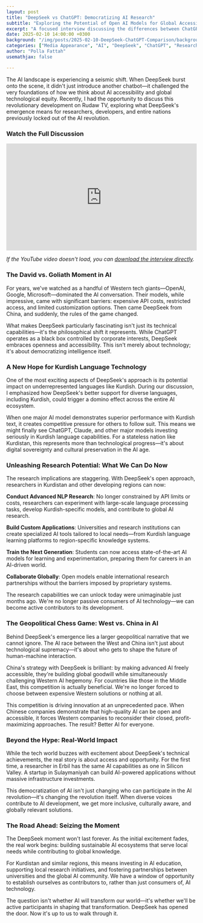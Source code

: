 ```yaml
---
layout: post
title: "DeepSeek vs ChatGPT: Democratizing AI Research"
subtitle: "Exploring the Potential of Open AI Models for Global Accessibility"
excerpt: "A focused interview discussing the differences between ChatGPT and DeepSeek, and how open AI models can democratize research and development for third-world countries"
date: 2025-02-10 14:00:00 +0300
background: "/img/posts/2025-02-10-DeepSeek-ChatGPT-Comparison/background.png"
categories: ["Media Appearance", "AI", "DeepSeek", "ChatGPT", "Research"]
author: "Polla Fattah"
usemathjax: false

---
```


<style>
.embed-container {
  position: relative;
  padding-bottom: 56.25%;
  height: 0;
  overflow: hidden;
  max-width: 100%;
}
.embed-container iframe {
  position: absolute;
  top: 0;
  left: 0;
  width: 100%;
  height: 100%;
}
</style>

The AI landscape is experiencing a seismic shift. When DeepSeek burst onto the scene, it didn't just introduce another chatbot—it challenged the very foundations of how we think about AI accessibility and global technological equity. Recently, I had the opportunity to discuss this revolutionary development on Rudaw TV, exploring what DeepSeek's emergence means for researchers, developers, and entire nations previously locked out of the AI revolution.

### Watch the Full Discussion

<div class="embed-container">
  <iframe src="https://www.youtube.com/embed/GJrn6ib0fYI" frameborder="0" allowfullscreen></iframe>
</div>

*If the YouTube video doesn't load, you can [download the interview directly](/img/posts/2025-02-10-DeepSeek-ChatGPT-Comparison/interview%20with%20polla%20fattah.mp4).*

### The David vs. Goliath Moment in AI

For years, we've watched as a handful of Western tech giants—OpenAI, Google, Microsoft—dominated the AI conversation. Their models, while impressive, came with significant barriers: expensive API costs, restricted access, and limited customization options. Then came DeepSeek from China, and suddenly, the rules of the game changed.

What makes DeepSeek particularly fascinating isn't just its technical capabilities—it's the philosophical shift it represents. While ChatGPT operates as a black box controlled by corporate interests, DeepSeek embraces openness and accessibility. This isn't merely about technology; it's about democratizing intelligence itself.

### A New Hope for Kurdish Language Technology

One of the most exciting aspects of DeepSeek's approach is its potential impact on underrepresented languages like Kurdish. During our discussion, I emphasized how DeepSeek's better support for diverse languages, including Kurdish, could trigger a domino effect across the entire AI ecosystem.

When one major AI model demonstrates superior performance with Kurdish text, it creates competitive pressure for others to follow suit. This means we might finally see ChatGPT, Claude, and other major models investing seriously in Kurdish language capabilities. For a stateless nation like Kurdistan, this represents more than technological progress—it's about digital sovereignty and cultural preservation in the AI age.

### Unleashing Research Potential: What We Can Do Now

The research implications are staggering. With DeepSeek's open approach, researchers in Kurdistan and other developing regions can now:

**Conduct Advanced NLP Research**: No longer constrained by API limits or costs, researchers can experiment with large-scale language processing tasks, develop Kurdish-specific models, and contribute to global AI research.

**Build Custom Applications**: Universities and research institutions can create specialized AI tools tailored to local needs—from Kurdish language learning platforms to region-specific knowledge systems.

**Train the Next Generation**: Students can now access state-of-the-art AI models for learning and experimentation, preparing them for careers in an AI-driven world.

**Collaborate Globally**: Open models enable international research partnerships without the barriers imposed by proprietary systems.

The research capabilities we can unlock today were unimaginable just months ago. We're no longer passive consumers of AI technology—we can become active contributors to its development.

### The Geopolitical Chess Game: West vs. China in AI

Behind DeepSeek's emergence lies a larger geopolitical narrative that we cannot ignore. The AI race between the West and China isn't just about technological supremacy—it's about who gets to shape the future of human-machine interaction.

China's strategy with DeepSeek is brilliant: by making advanced AI freely accessible, they're building global goodwill while simultaneously challenging Western AI hegemony. For countries like those in the Middle East, this competition is actually beneficial. We're no longer forced to choose between expensive Western solutions or nothing at all.

This competition is driving innovation at an unprecedented pace. When Chinese companies demonstrate that high-quality AI can be open and accessible, it forces Western companies to reconsider their closed, profit-maximizing approaches. The result? Better AI for everyone.

### Beyond the Hype: Real-World Impact

While the tech world buzzes with excitement about DeepSeek's technical achievements, the real story is about access and opportunity. For the first time, a researcher in Erbil has the same AI capabilities as one in Silicon Valley. A startup in Sulaymaniyah can build AI-powered applications without massive infrastructure investments.

This democratization of AI isn't just changing who can participate in the AI revolution—it's changing the revolution itself. When diverse voices contribute to AI development, we get more inclusive, culturally aware, and globally relevant solutions.

### The Road Ahead: Seizing the Moment

The DeepSeek moment won't last forever. As the initial excitement fades, the real work begins: building sustainable AI ecosystems that serve local needs while contributing to global knowledge.

For Kurdistan and similar regions, this means investing in AI education, supporting local research initiatives, and fostering partnerships between universities and the global AI community. We have a window of opportunity to establish ourselves as contributors to, rather than just consumers of, AI technology.

The question isn't whether AI will transform our world—it's whether we'll be active participants in shaping that transformation. DeepSeek has opened the door. Now it's up to us to walk through it.
